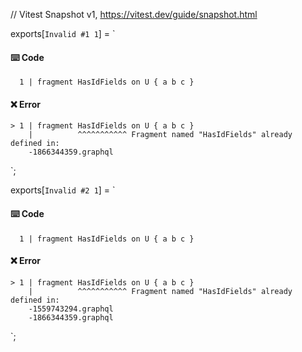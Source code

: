 // Vitest Snapshot v1, https://vitest.dev/guide/snapshot.html

exports[`Invalid #1 1`] = `
#### ⌨️ Code

      1 | fragment HasIdFields on U { a b c }

#### ❌ Error

    > 1 | fragment HasIdFields on U { a b c }
        |          ^^^^^^^^^^^ Fragment named "HasIdFields" already defined in:
    	-1866344359.graphql
`;

exports[`Invalid #2 1`] = `
#### ⌨️ Code

      1 | fragment HasIdFields on U { a b c }

#### ❌ Error

    > 1 | fragment HasIdFields on U { a b c }
        |          ^^^^^^^^^^^ Fragment named "HasIdFields" already defined in:
    	-1559743294.graphql
    	-1866344359.graphql
`;
